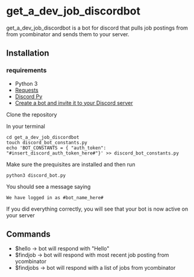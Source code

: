 # get_a_dev_job_discordbot

get_a_dev_job_discordbot is a bot for discord that pulls job postings from from ycombinator and sends them to your server.

## Installation

### requirements
  - Python 3
  - [Requests](https://requests.readthedocs.io/en/master/user/quickstart/#make-a-request)
  - [Discord Py](https://discordpy.readthedocs.io/en/latest/index.html)
  - [Create a bot and invite it to your Discord server](https://discordpy.readthedocs.io/en/latest/discord.html)
 
 Clone the repository

 In your terminal

    cd get_a_dev_job_discordbot
    touch discord_bot_constants.py
    echo 'BOT_CONSTANTS = { "auth_token": "#insert_discord_auth_token_here#"}' >> discord_bot_constants.py

Make sure the prequisites are installed and then run

    python3 discord_bot.py

You should see a message saying

    We have logged in as #bot_name_here#

If you did everything correctly, you will see that your bot is now active on your server

## Commands

  - $hello -> bot will respond with "Hello"
  - $findjob -> bot will respond with most recent job posting from ycombinator
  - $findjobs -> bot will respond with a list of jobs from ycombinator



   
   

